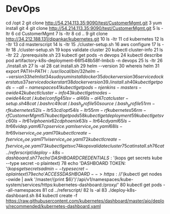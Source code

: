 # DevOps
cd /opt
    2  git clone http://54.214.113.35:9090/test/CustomerMgmt.git
    3  yum install git
    4  git clone http://54.214.113.35:9090/test/CustomerMgmt.git
    5  ls -ltr
    6  cd CustomerMgmt
    7  ls -ltr
    8  cd ..
    9  git clone http://34.212.188.131/dipankar/kubernetes.git
   10  ls -ltr
   11  cd kubernetes
   12  ls -ltr
   13  cd masterscript
   14  ls -ltr
   15  ./cluster-setup.sh
   16  aws configure
   17  ls -ltr
   18  ./cluster-setup.sh
   19  kops validate cluster
   20  kubectl cluster-info
   21  ls -ltr
   22  ./prerequisite.sh
   23  kubectl get pods -n devops
   24  kubectl describe pod artifactory-k8s-deployment-66f548b58f-lmbcb -n devops
   25  ls -ltr
   26  ./install.sh
   27  ls -al
   28  cat install.sh
   29  helm --version
   30  whereis helm
   31  export PATH=$PATH:/usr/local/bin/
   32  helm --version
   33  helm list
   34  sudo yum install docker
   35  docker version
   36  service docker status
   37  service docker start
   38  docker version
   39  ./install.sh
   40  kubectl get pods --all-namespaces
   41  kubectl get pods -n jenkins-masters -owide
   42  kubectl cluster-info
   43  kubectl get nodes -owide
   44  cat ~/.kube/config
   45  ls v-al
   46  ls -al
   47  cat cluster-setup.sh
   48  cat ~/.bashrc
   49  cat ~/.bash_profile
   50  source ~/.bash_profile
   51  rm -rf kubernetes
   52  ls -ltr
   53  cd /opt
   54  ls -ltr
   55  rm -rf kubernetes
   56  rm -rf CustomerMgmt
   57  kubectl get pods
   58  kubectl get deployment
   59  kubectl get svc
   60  ls -ltr
   61  vi phoenix
   62  cd phoenix
   63  ls -ltr
   64  cd yaml
   65  ls -ltr
   66  vi dep.yaml
   67  cp service.yaml service_coe.yaml
   68  ls -ltr
   69  vi service_coe.yaml
   70  kubectl create -f service_coe.yaml
   71  vi service_coe.yaml
   72  kubectl create -f service_coe.yaml
   73  kubectl get svc
   74  kops validate cluster
   75  cat install.sh
   76  cat ../referscript/deploy-k8s-dashboard.sh
   77  echo 'DASHBOARD CREDENTIALS: '$(kops get secrets kube --type secret -o plaintext)
   78  echo 'DASHBOARD TOKEN: '$(kops get secrets admin --type secret -o plaintext)
   79  echo 'ACCESS DASHBOARD --> https://'$(kubectl get nodes -owide | awk '/master/{print $6}')'/api/v1/namespaces/kube-system/services/https:kubernetes-dashboard:/proxy/'
   80  kubectl get pods --all-namespaces
   81  cd ../referscript/
   82  ls -al
   83  ./deploy-k8s-dashboard.sh
   84  kubectl create -f https://raw.githubusercontent.com/kubernetes/dashboard/master/aio/deploy/recommended/kubernetes-dashboard.yaml

